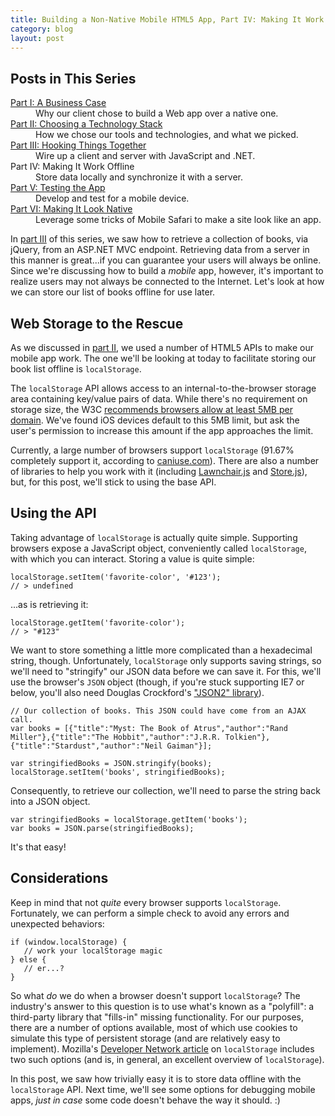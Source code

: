 ```yaml
---
title: Building a Non-Native Mobile HTML5 App, Part IV: Making It Work Offline
category: blog
layout: post
---
```


## Posts in This Series

<dl>

   <dt><a href="/2012/09/building-a-mobile-html5-app-going-non-native/">Part I: A Business Case</a></dt>
   <dd>Why our client chose to build a Web app over a native one.</dd>

   <dt><a href="/2012/10/building-a-mobile-html5-app-choosing-a-technology-stack/">Part II: Choosing a Technology Stack</a></dt>
   <dd>How we chose our tools and technologies, and what we picked.</dd>

   <dt><a href="/2012/10/building-a-mobile-html5-app-hooking-things-together/">Part III: Hooking Things Together</a></dt>
   <dd>Wire up a client and server with JavaScript and .NET.</dd>

   <dt>Part IV: Making It Work Offline</dt>
   <dd>Store data locally and synchronize it with a server.</dd>

   <dt><a href="/2012/10/building-a-mobile-html5-app-testing-the-app/">Part V: Testing the App</a></dt>
   <dd>Develop and test for a mobile device.</dd>

   <dt><a href="/2012/11/building-a-mobile-html5-app-making-it-look-native/">Part VI: Making It Look Native</a></dt>
   <dd>Leverage some tricks of Mobile Safari to make a site look like an app.</dd>

</dl>

In [part III](/2012/10/building-a-mobile-html5-app-hooking-things-together/) of this series, we saw how to retrieve a collection of books, via jQuery, from an ASP.NET MVC endpoint. Retrieving data from a server in this manner is great...if you can guarantee your users will always be online. Since we're discussing how to build a *mobile* app, however, it's important to realize users may not always be connected to the Internet. Let's look at how we can store our list of books offline for use later.

## Web Storage to the Rescue

As we discussed in [part II](/2012/10/building-a-mobile-html5-app-choosing-a-technology-stack/), we used a number of HTML5 APIs to make our mobile app work. The one we'll be looking at today to facilitate storing our book list offline is `localStorage`.

The `localStorage` API allows access to an internal-to-the-browser storage area containing key/value pairs of data. While there's no requirement on storage size, the W3C [recommends browsers allow at least 5MB per domain](http://dev.w3.org/html5/webstorage/#disk-space). We've found iOS devices default to this 5MB limit, but ask the user's permission to increase this amount if the app approaches the limit.

Currently, a large number of browsers support `localStorage` (91.67% completely support it, according to [caniuse.com](http://caniuse.com/#search=localStorage)). There are also a number of libraries to help you work with it (including [Lawnchair.js](http://brian.io/lawnchair/) and [Store.js](https://github.com/marcuswestin/store.js)), but, for this post, we'll stick to using the base API.

## Using the API

Taking advantage of `localStorage` is actually quite simple. Supporting browsers expose a JavaScript object, conveniently called `localStorage`, with which you can interact. Storing a value is quite simple:

    localStorage.setItem('favorite-color', '#123');
    // > undefined

...as is retrieving it:

    localStorage.getItem('favorite-color');
    // > "#123"

We want to store something a little more complicated than a hexadecimal string, though. Unfortunately, `localStorage` only supports saving strings, so we'll need to "stringify" our JSON data before we can save it. For this, we'll use the browser's `JSON` object (though, if you're stuck supporting IE7 or below, you'll also need Douglas Crockford's ["JSON2" library](https://github.com/douglascrockford/JSON-js)).

    // Our collection of books. This JSON could have come from an AJAX call.
    var books = [{"title":"Myst: The Book of Atrus","author":"Rand Miller"},{"title":"The Hobbit","author":"J.R.R. Tolkien"},{"title":"Stardust","author":"Neil Gaiman"}];

    var stringifiedBooks = JSON.stringify(books);
    localStorage.setItem('books', stringifiedBooks);

Consequently, to retrieve our collection, we'll need to parse the string back into a JSON object.

    var stringifiedBooks = localStorage.getItem('books');
    var books = JSON.parse(stringifiedBooks);

It's that easy!

## Considerations

Keep in mind that not *quite* every browser supports `localStorage`. Fortunately, we can perform a simple check to avoid any errors and unexpected behaviors:

    if (window.localStorage) {
       // work your localStorage magic
    } else {
       // er...?
    }

So what *do* we do when a browser doesn't support `localStorage`? The industry's answer to this question is to use what's known as a "polyfill": a third-party library that "fills-in" missing functionality. For our purposes, there are a number of options available, most of which use cookies to simulate this type of persistent storage (and are relatively easy to implement). Mozilla's [Developer Network article](https://developer.mozilla.org/en-US/docs/DOM/Storage) on `localStorage` includes two such options (and is, in general, an excellent overview of `localStorage`).

In this post, we saw how trivially easy it is to store data offline with the `localStorage` API. Next time, we'll see some options for debugging mobile apps, *just in case* some code doesn't behave the way it should. :)
